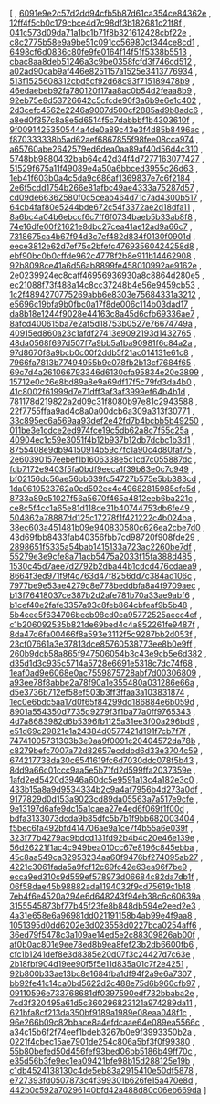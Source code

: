 [
, [6091e9e2c57d2dd94cfb5b87d61ca354ce84362e](https://github.com/apache/qpid-proton/commit/6091e9e2c57d2dd94cfb5b87d61ca354ce84362e)
, [12ff4f5cb0c179cbce4d7c98df3b182681c21f8f](https://github.com/apache/qpid-proton/commit/12ff4f5cb0c179cbce4d7c98df3b182681c21f8f)
, [041c573d09da71a1bc1b71f8b321612428cbf22e](https://github.com/apache/qpid-proton/commit/041c573d09da71a1bc1b71f8b321612428cbf22e)
, [c8c2775b58e9a9be51c091cc56980cf344ce8cd1](https://github.com/apache/qpid-proton/commit/c8c2775b58e9a9be51c091cc56980cf344ce8cd1)
, [6498cf6d0836c80fe9fe0164f14f51f5338b5513](https://github.com/apache/qpid-proton/commit/6498cf6d0836c80fe9fe0164f14f51f5338b5513)
, [cbac8aa8deb51246a3c9be0358fcfd3f746cd512](https://github.com/apache/qpid-proton/commit/cbac8aa8deb51246a3c9be0358fcfd3f746cd512)
, [a02ad90cab9af446e8251157a1525e3413776934](https://github.com/apache/qpid-proton/commit/a02ad90cab9af446e8251157a1525e3413776934)
, [513f1525608312cbd5cf92d68c93f715189478b9](https://github.com/apache/qpid-proton/commit/513f1525608312cbd5cf92d68c93f715189478b9)
, [46edaebeb92fa780120f17aa8ac0b54d2feaa8b9](https://github.com/apache/qpid-proton/commit/46edaebeb92fa780120f17aa8ac0b54d2feaa8b9)
, [92eb75e8d53726642c5cfcde90f3a6b9e6e1c402](https://github.com/apache/qpid-proton/commit/92eb75e8d53726642c5cfcde90f3a6b9e6e1c402)
, [2d3cefc4562e2246a9007d500cf2885ad9b8adc6](https://github.com/apache/qpid-proton/commit/2d3cefc4562e2246a9007d500cf2885ad9b8adc6)
, [a8ed0f357c8a8e5d6514f5c7dabbbf1b4303610f](https://github.com/apache/qpid-proton/commit/a8ed0f357c8a8e5d6514f5c7dabbbf1b4303610f)
, [9f0091425350544a4de0a89c43e3f4d85b8496ac](https://github.com/apache/qpid-proton/commit/9f0091425350544a4de0a89c43e3f4d85b8496ac)
, [f870333338b5ad62aef6867855f98fee08cca974](https://github.com/apache/qpid-proton/commit/f870333338b5ad62aef6867855f98fee08cca974)
, [a65760abe2642579ed6dea0aa89af40d56d4c310](https://github.com/apache/qpid-proton/commit/a65760abe2642579ed6dea0aa89af40d56d4c310)
, [5748bb9880432bab64c42d34f4d7277163077427](https://github.com/apache/qpid-proton/commit/5748bb9880432bab64c42d34f4d7277163077427)
, [51529f675a11f49089e4a50a6bbced3955c26d63](https://github.com/apache/qpid-proton/commit/51529f675a11f49089e4a50a6bbced3955c26d63)
, [1eb41f603b0a4c5da9c686af1369837e7c6f2184](https://github.com/apache/qpid-proton/commit/1eb41f603b0a4c5da9c686af1369837e7c6f2184)
, [2e6f5cdd1754b266e81afbc49ae4333a75287d57](https://github.com/apache/qpid-proton/commit/2e6f5cdd1754b266e81afbc49ae4333a75287d57)
, [cd09de66362580f0c5ceab464d71c7ad4300b517](https://github.com/apache/qpid-proton/commit/cd09de66362580f0c5ceab464d71c7ad4300b517)
, [64cb4faf80e5244bde672c54f3372ae2d18dfa11](https://github.com/apache/qpid-proton/commit/64cb4faf80e5244bde672c54f3372ae2d18dfa11)
, [8a6bc4a04b6ebccf6c7ff6f0734baeb5b33ab8f8](https://github.com/apache/qpid-proton/commit/8a6bc4a04b6ebccf6c7ff6f0734baeb5b33ab8f8)
, [74e16dfe00f21621e8dbc27cea41ae12ad9a66c7](https://github.com/apache/qpid-proton/commit/74e16dfe00f21621e8dbc27cea41ae12ad9a66c7)
, [7318675ca4b67f94d3c7ef482d834f0130f0901d](https://github.com/apache/qpid-proton/commit/7318675ca4b67f94d3c7ef482d834f0130f0901d)
, [eece3812e62d7ef75c2bfefc47693560424258d8](https://github.com/apache/qpid-proton/commit/eece3812e62d7ef75c2bfefc47693560424258d8)
, [ebf90bc0b0cffde962c4778f2b8e911b14462908](https://github.com/apache/qpid-proton/commit/ebf90bc0b0cffde962c4778f2b8e911b14462908)
, [92b8098ce41a6d56ab8899fe458010992ae9162e](https://github.com/apache/qpid-proton/commit/92b8098ce41a6d56ab8899fe458010992ae9162e)
, [2e0239924ec8caff46956936930a8c8864d280e5](https://github.com/apache/qpid-proton/commit/2e0239924ec8caff46956936930a8c8864d280e5)
, [ec21088f73f488a14c8cc37248b4e56e9459cb53](https://github.com/apache/qpid-proton/commit/ec21088f73f488a14c8cc37248b4e56e9459cb53)
, [1c2f4894270775269abb6e8303e75684331a3212](https://github.com/apache/qpid-proton/commit/1c2f4894270775269abb6e8303e75684331a3212)
, [e5696c19bfa9b0fbc0a17f8de006c114b03dad17](https://github.com/apache/qpid-proton/commit/e5696c19bfa9b0fbc0a17f8de006c114b03dad17)
, [da8b18e1244f9028e44163c8a45d6cfb69336ae7](https://github.com/apache/qpid-proton/commit/da8b18e1244f9028e44163c8a45d6cfb69336ae7)
, [8afcd400615ba7e2af5d18753b0527e76674749a](https://github.com/apache/qpid-proton/commit/8afcd400615ba7e2af5d18753b0527e76674749a)
, [40915ed860a23c1afdf27413e9092193d1432765](https://github.com/apache/qpid-proton/commit/40915ed860a23c1afdf27413e9092193d1432765)
, [48da0568f697d507f7a9bb5a1ba90981f6c84a2a](https://github.com/apache/qpid-proton/commit/48da0568f697d507f7a9bb5a1ba90981f6c84a2a)
, [97d8670f8a9bcb0c00f2ddb5f21ac014131e61c8](https://github.com/apache/qpid-proton/commit/97d8670f8a9bcb0c00f2ddb5f21ac014131e61c8)
, [7966fa7813b77494955b9e078fb2b13cf7684f65](https://github.com/apache/qpid-proton/commit/7966fa7813b77494955b9e078fb2b13cf7684f65)
, [69c7d4a261066793346d6130cfa95834e20e3899](https://github.com/apache/qpid-proton/commit/69c7d4a261066793346d6130cfa95834e20e3899)
, [15712e0c26e8bd89a8e9a69df17f5c79fd3da4b0](https://github.com/apache/qpid-proton/commit/15712e0c26e8bd89a8e9a69df17f5c79fd3da4b0)
, [41c8002f61999d7e71dff3af3af3999ef64b4b1d](https://github.com/apache/qpid-proton/commit/41c8002f61999d7e71dff3af3af3999ef64b4b1d)
, [781178d219822a2d09c31f8080b97e81c2943588](https://github.com/apache/qpid-proton/commit/781178d219822a2d09c31f8080b97e81c2943588)
, [22f7755ffaa9ad4c8a0a00dcb6a309a313f30771](https://github.com/apache/qpid-proton/commit/22f7755ffaa9ad4c8a0a00dcb6a309a313f30771)
, [33c895ec6a569aa93def2e42fd7b4bcbb5b49250](https://github.com/apache/qpid-proton/commit/33c895ec6a569aa93def2e42fd7b4bcbb5b49250)
, [011be3e1cdce2ed974fce19c5db62a8c7f55c25a](https://github.com/apache/qpid-proton/commit/011be3e1cdce2ed974fce19c5db62a8c7f55c25a)
, [40904ec1c59e3051f4b12b937b12db7dcbc1b3d1](https://github.com/apache/qpid-proton/commit/40904ec1c59e3051f4b12b937b12db7dcbc1b3d1)
, [8755408e9db94150914b59c7fc1a90c4d80faf75](https://github.com/apache/qpid-proton/commit/8755408e9db94150914b59c7fc1a90c4d80faf75)
, [2e60390157eebef1b1606338e5c1cd7c055887dc](https://github.com/apache/qpid-proton/commit/2e60390157eebef1b1606338e5c1cd7c055887dc)
, [fdb7172e9403f5fa0bdf9eeca1f39b83e0c7c949](https://github.com/apache/qpid-proton/commit/fdb7172e9403f5fa0bdf9eeca1f39b83e0c7c949)
, [bf02156dc56ae56bb639fc54727b575e5bb383cd](https://github.com/apache/qpid-proton/commit/bf02156dc56ae56bb639fc54727b575e5bb383cd)
, [1da0610523762a0ed592ec4c49682815985cfc5d](https://github.com/apache/qpid-proton/commit/1da0610523762a0ed592ec4c49682815985cfc5d)
, [8733a89c51027f56a5670f465a4812eeb6ba221c](https://github.com/apache/qpid-proton/commit/8733a89c51027f56a5670f465a4812eeb6ba221c)
, [ce8c5f4cc1a65e81d118de31b40744753db6fe49](https://github.com/apache/qpid-proton/commit/ce8c5f4cc1a65e81d118de31b40744753db6fe49)
, [504862a78887dd125c17278f1f421222c4b024ba](https://github.com/apache/qpid-proton/commit/504862a78887dd125c17278f1f421222c4b024ba)
, [38ec603a451481b09e940830580c626ea2cbe7d0](https://github.com/apache/qpid-proton/commit/38ec603a451481b09e940830580c626ea2cbe7d0)
, [43d69fbb8433fab40356fbb7cd98720f908fde29](https://github.com/apache/qpid-proton/commit/43d69fbb8433fab40356fbb7cd98720f908fde29)
, [2898651f5335a54bab1415133a723ac2260be7df](https://github.com/apache/qpid-proton/commit/2898651f5335a54bab1415133a723ac2260be7df)
, [55279e3e9cfe8a71acb5475a2033f15fa388d485](https://github.com/apache/qpid-proton/commit/55279e3e9cfe8a71acb5475a2033f15fa388d485)
, [1530c45d7aee7d2792b2dba44b1cdcd476cdaea9](https://github.com/apache/qpid-proton/commit/1530c45d7aee7d2792b2dba44b1cdcd476cdaea9)
, [8664f3ed971f9f4c763d47f8256dd7c384ad106c](https://github.com/apache/qpid-proton/commit/8664f3ed971f9f4c763d47f8256dd7c384ad106c)
, [7977be9e53ae4279c8e778beddbfa8a4f9709aec](https://github.com/apache/qpid-proton/commit/7977be9e53ae4279c8e778beddbfa8a4f9709aec)
, [b13f76418037ce387b2d2afe781b70a33ae9abf6](https://github.com/apache/qpid-proton/commit/b13f76418037ce387b2d2afe781b70a33ae9abf6)
, [b1cef40e2fafe3357a93c8feb864cbfeaf9b5b48](https://github.com/apache/qpid-proton/commit/b1cef40e2fafe3357a93c8feb864cbfeaf9b5b48)
, [5b4cee5f634706becb98cd0ca95772525aecc4ef](https://github.com/apache/qpid-proton/commit/5b4cee5f634706becb98cd0ca95772525aecc4ef)
, [c1b206092535b821de69bed4c4a852261fe9487f](https://github.com/apache/qpid-proton/commit/c1b206092535b821de69bed4c4a852261fe9487f)
, [8da47d6fa00466f8a593e3112f5c9287bb2d053f](https://github.com/apache/qpid-proton/commit/8da47d6fa00466f8a593e3112f5c9287bb2d053f)
, [23cf07661a3e37813dce85760538773ee8b0e9ff](https://github.com/apache/qpid-proton/commit/23cf07661a3e37813dce85760538773ee8b0e9ff)
, [260b9dcb58a865f947506054b3c43e9cb5e6d382](https://github.com/apache/qpid-proton/commit/260b9dcb58a865f947506054b3c43e9cb5e6d382)
, [d35d1d3c935c5714a5728e6691e5318c7dc74f68](https://github.com/apache/qpid-proton/commit/d35d1d3c935c5714a5728e6691e5318c7dc74f68)
, [1eaf0ad9e6068e0ac7559875728abf7d00306809](https://github.com/apache/qpid-proton/commit/1eaf0ad9e6068e0ac7559875728abf7d00306809)
, [a93ee78f8abbe2a78f90a1e355480a031286e66a](https://github.com/apache/qpid-proton/commit/a93ee78f8abbe2a78f90a1e355480a031286e66a)
, [d5e3736b712ef58ef503b3ff3ffaa3a103831874](https://github.com/apache/qpid-proton/commit/d5e3736b712ef58ef503b3ff3ffaa3a103831874)
, [1ec0e6bdc5aa17d0f65f84299dd186884e6b059d](https://github.com/apache/qpid-proton/commit/1ec0e6bdc5aa17d0f65f84299dd186884e6b059d)
, [8901a554350d7735d9279f3f1ba77a0ff9765343](https://github.com/apache/qpid-proton/commit/8901a554350d7735d9279f3f1ba77a0ff9765343)
, [4d7a8683982d6b5396fb1125a31ee3f00a296bd9](https://github.com/apache/qpid-proton/commit/4d7a8683982d6b5396fb1125a31ee3f00a296bd9)
, [e51d69c29821e1a24384d0577421d191f7cb7f7f](https://github.com/apache/qpid-proton/commit/e51d69c29821e1a24384d0577421d191f7cb7f7f)
, [74741005731303b3e9aa9f0091c20404572da78b](https://github.com/apache/qpid-proton/commit/74741005731303b3e9aa9f0091c20404572da78b)
, [c8279befc7007a72d82657ecddbd6d33e3704c59](https://github.com/apache/qpid-proton/commit/c8279befc7007a72d82657ecddbd6d33e3704c59)
, [674217738da30c6541619fc6d7030ddc078f5b43](https://github.com/apache/qpid-proton/commit/674217738da30c6541619fc6d7030ddc078f5b43)
, [8dd9a66c01ccc9aa5e5b71fd2d599ffa2037359e](https://github.com/apache/qpid-proton/commit/8dd9a66c01ccc9aa5e5b71fd2d599ffa2037359e)
, [1afd2ed5420d3946a60dc5e9591a13c4a182e3c0](https://github.com/apache/qpid-proton/commit/1afd2ed5420d3946a60dc5e9591a13c4a182e3c0)
, [433b15a8a9d9534334b2c9a4af7956b4d273a0df](https://github.com/apache/qpid-proton/commit/433b15a8a9d9534334b2c9a4af7956b4d273a0df)
, [9177829d0d153a9023cd89da05563a7a517e9cfe](https://github.com/apache/qpid-proton/commit/9177829d0d153a9023cd89da05563a7a517e9cfe)
, [9e13197d6afe9dc15a1caea27e4ed6f069f1f00d](https://github.com/apache/qpid-proton/commit/9e13197d6afe9dc15a1caea27e4ed6f069f1f00d)
, [bdfa3133073dcda9b85dfc5b7b1f9bb682003404](https://github.com/apache/qpid-proton/commit/bdfa3133073dcda9b85dfc5b7b1f9bb682003404)
, [f5bec6fa492bfd414706ae9a1ce7f4b55a6e039f](https://github.com/apache/qpid-proton/commit/f5bec6fa492bfd414706ae9a1ce7f4b55a6e039f)
, [323f77b4279ac9bdcd131fd92b4b4c20e46e139e](https://github.com/apache/qpid-proton/commit/323f77b4279ac9bdcd131fd92b4b4c20e46e139e)
, [56d26221f1ac4c949bea010cc67e8196c845ebba](https://github.com/apache/qpid-proton/commit/56d26221f1ac4c949bea010cc67e8196c845ebba)
, [45c8aa549ca32953234aa60f9476bf274095ab27](https://github.com/apache/qpid-proton/commit/45c8aa549ca32953234aa60f9476bf274095ab27)
, [4221c3061fada5a9fcf12c69fc42e63ea96f7be9](https://github.com/apache/qpid-proton/commit/4221c3061fada5a9fcf12c69fc42e63ea96f7be9)
, [ecca9ed310c9d559ef578973d06684c82da7db1f](https://github.com/apache/qpid-proton/commit/ecca9ed310c9d559ef578973d06684c82da7db1f)
, [06f58dae45b98882ada1194032f9cd75619c1b18](https://github.com/apache/qpid-proton/commit/06f58dae45b98882ada1194032f9cd75619c1b18)
, [7eb4f6e4520a294e6d648243f94eb38c6c60639a](https://github.com/apache/qpid-proton/commit/7eb4f6e4520a294e6d648243f94eb38c6c60639a)
, [3155545873bf77b45f23fe8b848db594e2eed2e3](https://github.com/apache/qpid-proton/commit/3155545873bf77b45f23fe8b848db594e2eed2e3)
, [4a31e658e6a96981dd021191158b4ab99e4f9aa8](https://github.com/apache/qpid-proton/commit/4a31e658e6a96981dd021191158b4ab99e4f9aa8)
, [1051395d0dd6202e3d023558d0227bca0254aff6](https://github.com/apache/qpid-proton/commit/1051395d0dd6202e3d023558d0227bca0254aff6)
, [36ed79f5478c3a109ae14ed5e2c88309826ab00f](https://github.com/apache/qpid-proton/commit/36ed79f5478c3a109ae14ed5e2c88309826ab00f)
, [af0b0ac801e9ee78ed8b9ea8fef23b2db6600fb6](https://github.com/apache/qpid-proton/commit/af0b0ac801e9ee78ed8b9ea8fef23b2db6600fb6)
, [cfc1b1241def8e3d8385e20d07f3c24427d7c63e](https://github.com/apache/qpid-proton/commit/cfc1b1241def8e3d8385e20d07f3c24427d7c63e)
, [2b18fbf904d19ee90f5f5e11d835a01c7f2e4251](https://github.com/apache/qpid-proton/commit/2b18fbf904d19ee90f5f5e11d835a01c7f2e4251)
, [92b800b33ae13bc8e1684fba1df94f2a9e6a7307](https://github.com/apache/qpid-proton/commit/92b800b33ae13bc8e1684fba1df94f2a9e6a7307)
, [bb92fe41c14ca0bd5622d2c488e75d6b960cfb97](https://github.com/apache/qpid-proton/commit/bb92fe41c14ca0bd5622d2c488e75d6b960cfb97)
, [09110596e733768681df0397590edf732bbaba2e](https://github.com/apache/qpid-proton/commit/09110596e733768681df0397590edf732bbaba2e)
, [7cd3f320495a61d5c360296823121a974289da11](https://github.com/apache/qpid-proton/commit/7cd3f320495a61d5c360296823121a974289da11)
, [621bfa8cf213da350bf9189a1989e08eaa048f1c](https://github.com/apache/qpid-proton/commit/621bfa8cf213da350bf9189a1989e08eaa048f1c)
, [96e266b09c82bbace8a4efdcaae64e089ea5566c](https://github.com/apache/qpid-proton/commit/96e266b09c82bbace8a4efdcaae64e089ea5566c)
, [a34c15b6f2f74eef1bdeb3267b0e9f3993350b2a](https://github.com/apache/qpid-proton/commit/a34c15b6f2f74eef1bdeb3267b0e9f3993350b2a)
, [0221f4cbec15ae7901de254c806a5bf3f0f99380](https://github.com/apache/qpid-proton/commit/0221f4cbec15ae7901de254c806a5bf3f0f99380)
, [55b80befed50d456fef93bed06bb5186b49ff70c](https://github.com/apache/qpid-proton/commit/55b80befed50d456fef93bed06bb5186b49ff70c)
, [e35d56b3fe9ec1ea09421bfe98b15d288125e19b](https://github.com/apache/qpid-proton/commit/e35d56b3fe9ec1ea09421bfe98b15d288125e19b)
, [c1db4524138130c4de5eb83a2915410e50df5878](https://github.com/apache/qpid-proton/commit/c1db4524138130c4de5eb83a2915410e50df5878)
, [e727393fd0507873c4f399301b626fe15a470e8d](https://github.com/apache/qpid-proton/commit/e727393fd0507873c4f399301b626fe15a470e8d)
, [442b0c592a70296140bfd42a488d80c06eb669da](https://github.com/apache/qpid-proton/commit/442b0c592a70296140bfd42a488d80c06eb669da)
]